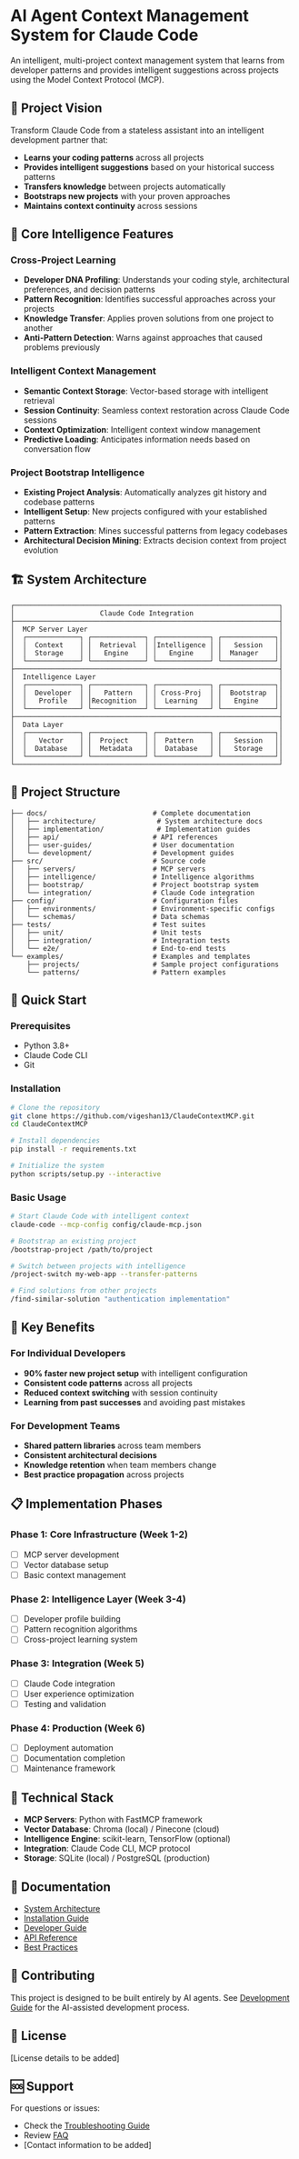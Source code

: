 # AI Agent Context Management System for Claude Code

An intelligent, multi-project context management system that learns from developer patterns and provides intelligent suggestions across projects using the Model Context Protocol (MCP).

## 🎯 Project Vision

Transform Claude Code from a stateless assistant into an intelligent development partner that:
- **Learns your coding patterns** across all projects
- **Provides intelligent suggestions** based on your historical success patterns
- **Transfers knowledge** between projects automatically
- **Bootstraps new projects** with your proven approaches
- **Maintains context continuity** across sessions

## 🧠 Core Intelligence Features

### Cross-Project Learning
- **Developer DNA Profiling**: Understands your coding style, architectural preferences, and decision patterns
- **Pattern Recognition**: Identifies successful approaches across your projects
- **Knowledge Transfer**: Applies proven solutions from one project to another
- **Anti-Pattern Detection**: Warns against approaches that caused problems previously

### Intelligent Context Management
- **Semantic Context Storage**: Vector-based storage with intelligent retrieval
- **Session Continuity**: Seamless context restoration across Claude Code sessions
- **Context Optimization**: Intelligent context window management
- **Predictive Loading**: Anticipates information needs based on conversation flow

### Project Bootstrap Intelligence
- **Existing Project Analysis**: Automatically analyzes git history and codebase patterns
- **Intelligent Setup**: New projects configured with your established patterns
- **Pattern Extraction**: Mines successful patterns from legacy codebases
- **Architectural Decision Mining**: Extracts decision context from project evolution

## 🏗️ System Architecture

```
┌─────────────────────────────────────────────────────────────────┐
│                     Claude Code Integration                     │
├─────────────────────────────────────────────────────────────────┤
│  MCP Server Layer                                               │
│  ┌─────────────┐ ┌─────────────┐ ┌─────────────┐ ┌─────────────┐│
│  │  Context    │ │  Retrieval  │ │Intelligence │ │   Session   ││
│  │  Storage    │ │   Engine    │ │   Engine    │ │  Manager    ││
│  └─────────────┘ └─────────────┘ └─────────────┘ └─────────────┘│
├─────────────────────────────────────────────────────────────────┤
│  Intelligence Layer                                             │
│  ┌─────────────┐ ┌─────────────┐ ┌─────────────┐ ┌─────────────┐│
│  │  Developer  │ │   Pattern   │ │ Cross-Proj  │ │  Bootstrap  ││
│  │   Profile   │ │Recognition  │ │  Learning   │ │   Engine    ││
│  └─────────────┘ └─────────────┘ └─────────────┘ └─────────────┘│
├─────────────────────────────────────────────────────────────────┤
│  Data Layer                                                     │
│  ┌─────────────┐ ┌─────────────┐ ┌─────────────┐ ┌─────────────┐│
│  │   Vector    │ │  Project    │ │  Pattern    │ │   Session   ││
│  │  Database   │ │  Metadata   │ │  Database   │ │   Storage   ││
│  └─────────────┘ └─────────────┘ └─────────────┘ └─────────────┘│
└─────────────────────────────────────────────────────────────────┘
```

## 📁 Project Structure

```
├── docs/                          # Complete documentation
│   ├── architecture/               # System architecture docs
│   ├── implementation/             # Implementation guides
│   ├── api/                       # API references
│   ├── user-guides/               # User documentation
│   └── development/               # Development guides
├── src/                           # Source code
│   ├── servers/                   # MCP servers
│   ├── intelligence/              # Intelligence algorithms
│   ├── bootstrap/                 # Project bootstrap system
│   └── integration/               # Claude Code integration
├── config/                        # Configuration files
│   ├── environments/              # Environment-specific configs
│   └── schemas/                   # Data schemas
├── tests/                         # Test suites
│   ├── unit/                      # Unit tests
│   ├── integration/               # Integration tests
│   └── e2e/                       # End-to-end tests
└── examples/                      # Examples and templates
    ├── projects/                  # Sample project configurations
    └── patterns/                  # Pattern examples
```

## 🚀 Quick Start

### Prerequisites
- Python 3.8+
- Claude Code CLI
- Git

### Installation
```bash
# Clone the repository
git clone https://github.com/vigeshan13/ClaudeContextMCP.git
cd ClaudeContextMCP

# Install dependencies
pip install -r requirements.txt

# Initialize the system
python scripts/setup.py --interactive
```

### Basic Usage
```bash
# Start Claude Code with intelligent context
claude-code --mcp-config config/claude-mcp.json

# Bootstrap an existing project
/bootstrap-project /path/to/project

# Switch between projects with intelligence
/project-switch my-web-app --transfer-patterns

# Find solutions from other projects
/find-similar-solution "authentication implementation"
```

## 🎯 Key Benefits

### For Individual Developers
- **90% faster new project setup** with intelligent configuration
- **Consistent code patterns** across all projects
- **Reduced context switching** with session continuity
- **Learning from past successes** and avoiding past mistakes

### For Development Teams
- **Shared pattern libraries** across team members
- **Consistent architectural decisions** 
- **Knowledge retention** when team members change
- **Best practice propagation** across projects

## 📋 Implementation Phases

### Phase 1: Core Infrastructure (Week 1-2)
- [ ] MCP server development
- [ ] Vector database setup
- [ ] Basic context management

### Phase 2: Intelligence Layer (Week 3-4)
- [ ] Developer profile building
- [ ] Pattern recognition algorithms
- [ ] Cross-project learning system

### Phase 3: Integration (Week 5)
- [ ] Claude Code integration
- [ ] User experience optimization
- [ ] Testing and validation

### Phase 4: Production (Week 6)
- [ ] Deployment automation
- [ ] Documentation completion
- [ ] Maintenance framework

## 🔧 Technical Stack

- **MCP Servers**: Python with FastMCP framework
- **Vector Database**: Chroma (local) / Pinecone (cloud)
- **Intelligence Engine**: scikit-learn, TensorFlow (optional)
- **Integration**: Claude Code CLI, MCP protocol
- **Storage**: SQLite (local) / PostgreSQL (production)

## 📖 Documentation

- [System Architecture](docs/architecture/overview.md)
- [Installation Guide](docs/user-guides/installation.md)
- [Developer Guide](docs/development/getting-started.md)
- [API Reference](docs/api/mcp-servers.md)
- [Best Practices](docs/user-guides/best-practices.md)

## 🤝 Contributing

This project is designed to be built entirely by AI agents. See [Development Guide](docs/development/agent-workflow.md) for the AI-assisted development process.

## 📄 License

[License details to be added]

## 🆘 Support

For questions or issues:
- Check the [Troubleshooting Guide](docs/user-guides/troubleshooting.md)
- Review [FAQ](docs/user-guides/faq.md)
- [Contact information to be added]
